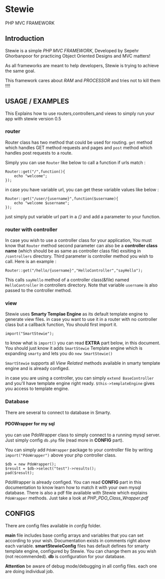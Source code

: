 # Stewie
PHP MVC FRAMEWORK

## Introduction
Stewie is a simple *PHP MVC FRAMEWORK*, Developed by Sepehr Ghorbanpoor for practicing Object Oriented Designs and MVC matters!

As all frameworks are meant to help developers, Stewie is trying to achieve the same goal.

This framework cares about *RAM* and *PROCESSOR* and tries not to kill them !!!!

## USAGE / EXAMPLES

This Explains how to use routers,controllers,and views to simply run your app with stewie version 0.5

### router

Router class has two method that could be used for routing. `get` method which handles GET method requests and pages and `post` method which handles post requests to a route.


Simply you can use `Router` like below to call a function if urls match :

    Router::get("/",function(){
        echo "welcome";
    });

in case you have variable url, you can get these variable values like below :

    Router::get("/user/{username}",function($username){
        echo "welcome $username";
    });

just simply put variable url part in a *{}* and add a parameter to your function.

### router with controller

In case you wish to use a controller class for your application, You must know that `Router` method second parameter can also be a **controller class name** (which should be as same as controller class file) exsiting in ` /controllers ` directory. Third parameter is controller method you wish to call. Here is an example :

    Router::get("/hello/{username}","HelloController","sayHello");

This calls `sayHello` method of a controller class(&file) named `HelloController` in controllers directory. Note that variable `username` is also passed to the controller method.

### view

Stewie uses **Smarty Templae Engine** as its default template engine to generate view files. in case you want to use it in a router with no controller class but a callback function, You should first import it.

    import("SmartStewie");

to know what is `import()` you can read **EXTRA** part below, in this document. You should just know it adds `SmartStewie` Template engine which is expanding `smarty` and lets you do ` new SmartStewie() `

`SmartStewie` supports all *View Related* methods available in smarty template engine and is already configed.

in case you are using a controller, you can simply `extend BaseController` and you'll have template engine right ready. `$this->templateEngine` gives you access to template engine.

### Database

There are several to connect to database in Smarty.

#### PDOWrapper for my sql
you can use PdoWrapper class to simply connect to a running mysql server. Just simply config `db.php` file (read more in **CONFIG** part).

You can simply add `PdoWrapper` package to your controller file by writing ` import("PdoWrapper") ` above your php controller class.

    $db = new PdoWrapper();
    $result = $db->select("test")->results();
    pad($result);

PdoWrapper is already configed. You can read **CONFIG** part in this documentation to know learn how to match it with your own mysql database. There is also a pdf file available with Stewie which explains `PdoWrapper` methods. Just take a look at *PHP_PDO_Class_Wrapper.pdf* 

## CONFIGS

There are config files available in *config* folder.

**main** file includes base config arrays and variables that you can set according to your wish. Documentation exists in comments right above each variable. **smartStewieConfig** files has default defines for smarty template engine, configured by Stewie. You can change them as you wish (not recommended). **db** is configuration for your database.


**Attention**
be aware of debug mode/debugging in all config files. each one are doing individual job. 


